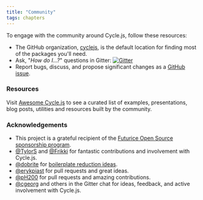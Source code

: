 ```yaml
---
title: "Community"
tags: chapters
---
```


To engage with the community around Cycle.js, follow these resources:

* The GitHub organization, [cyclejs](https://github.com/cyclejs), is the default location for finding most of the packages you'll need.
* Ask, "_How do I...?_" questions in Gitter: [![Gitter](https://badges.gitter.im/Join%20Chat.svg)](https://gitter.im/staltz/cycle)
* Report bugs, discuss, and propose significant changes as a [GitHub issue](https://github.com/cyclejs/cycle-core/issues).

### Resources

Visit [Awesome Cycle.js](https://github.com/vic/awesome-cyclejs) to see a curated list of examples, presentations, blog posts, utilities and resources built by the community.

### Acknowledgements

- This project is a grateful recipient of the [Futurice Open Source sponsorship program](http://futurice.com/blog/sponsoring-free-time-open-source-activities).
- [@TylorS](https://github.com/TylorS) and [@Frikki](https://github.com/Frikki/) for fantastic contributions and involvement with Cycle.js.
- [@dobrite](https://github.com/dobrite) for [boilerplate reduction ideas](https://github.com/cyclejs/cycle-core/issues/56).
- [@erykpiast](https://github.com/erykpiast) for pull requests and great ideas.
- [@pH200](https://github.com/pH200) for pull requests and amazing contributions.
- [@cgeorg](https://github.com/cgeorg) and others in the Gitter chat for ideas, feedback, and active involvement with Cycle.js.
